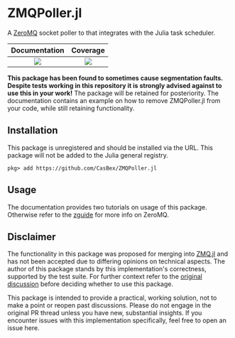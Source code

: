 # ZMQPoller.jl

A [ZeroMQ](https://zeromq.org/) socket poller to that integrates with the Julia task scheduler.

| **Documentation**                                                         | **Coverage**                    |
|:-------------------------------------------------------------------------:|:-------------------------------:|
| [![][docs-dev-img]][docs-dev-url] | [![][codecov-img]][codecov-url] |

__This package has been found to sometimes cause segmentation faults. Despite tests working in this repository it is strongly advised against to use this in your work!__
The package will be retained for posteriority.
The documentation contains an example on how to remove ZMQPoller.jl from your code, while still retaining functionality.

## Installation
This package is unregistered and should be installed via the URL.
This package will not be added to the Julia general registry.
```
pkg> add https://github.com/CasBex/ZMQPoller.jl
```

## Usage
The documentation provides two tutorials on usage of this package.
Otherwise refer to the [zguide](https://zguide.zeromq.org/) for more info on ZeroMQ.

## Disclaimer
The functionality in this package was proposed for merging into [ZMQ.jl](https://github.com/JuliaInterop/ZMQ.jl) and has not been accepted due to differing opinions on technical aspects.
The author of this package stands by this implementation's correctness, supported by the test suite.
For further context refer to the [original discussion](https://github.com/JuliaInterop/ZMQ.jl/pull/258) before deciding whether to use this package.

This package is intended to provide a practical, working solution, not to make a point or reopen past discussions.
Please do not engage in the original PR thread unless you have new, substantial insights.
If you encounter issues with this implementation specifically, feel free to open an issue here.

[docs-dev-img]: https://img.shields.io/badge/docs-dev-blue.svg
[docs-dev-url]: https://casbex.github.io/ZMQPoller.jl/dev

[codecov-img]: https://codecov.io/gh/CasBex/ZMQPoller.jl/graph/badge.svg?token=NMxuhZepAU
[codecov-url]: https://codecov.io/gh/CasBex/ZMQPoller.jl

